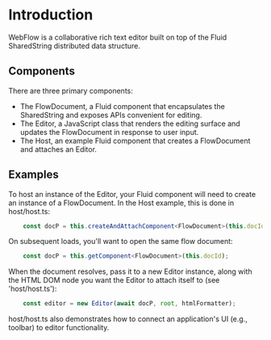 # Introduction

WebFlow is a collaborative rich text editor built on top of the Fluid SharedString distributed data structure.

## Components

There are three primary components:

* The FlowDocument, a Fluid component that encapsulates the SharedString and exposes APIs convenient for editing.
* The Editor, a JavaScript class that renders the editing surface and updates the FlowDocument in response to user input.
* The Host, an example Fluid component that creates a FlowDocument and attaches an Editor.

## Examples

To host an instance of the Editor, your Fluid component will need to create an instance of a FlowDocument.  In the Host
example, this is done in host/host.ts:

```ts
    const docP = this.createAndAttachComponent<FlowDocument>(this.docId, FlowDocument.type);
```

On subsequent loads, you'll want to open the same flow document:

```ts
    const docP = this.getComponent<FlowDocument>(this.docId);
```

When the document resolves, pass it to a new Editor instance, along with the HTML DOM node you want the Editor to attach
itself to (see 'host/host.ts'):

```ts
    const editor = new Editor(await docP, root, htmlFormatter);
```

host/host.ts also demonstrates how to connect an application's UI (e.g., toolbar) to editor functionality.
